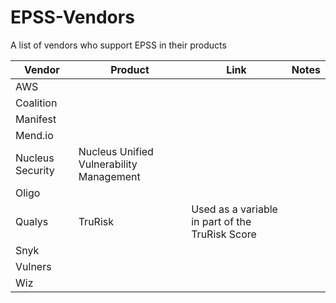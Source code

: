 # EPSS-Vendors
A list of vendors who support EPSS in their products

| Vendor | Product | Link | Notes |
| ----------- | ----------- | ----------- | ----------- |
| AWS |
| Coalition |
| Manifest |
| Mend.io |
| Nucleus Security | Nucleus Unified Vulnerability Management| |
| Oligo | | |
| Qualys | TruRisk | Used as a variable in part of the TruRisk Score | |
| Snyk | | | |
| Vulners | | |
| Wiz | | |
